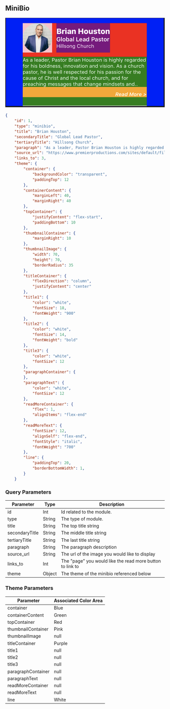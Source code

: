 ## MiniBio

![module](../images/minibio.png)

```json
{
	"id": 1,
	"type": "minibio",
	"title": "Brian Houston",
	"secondaryTitle": "Global Lead Pastor",
	"tertiaryTitle": "Hillsong Church",
	"paragraph": "As a leader, Pastor Brian Houston is highly regarded for his boldness, innovation and vision. As a church pastor, he is well respected for his passion for the cause of Christ and the local church, and for preaching messages that change mindsets and..",
	"source_url": "https://www.premierproductions.com/sites/default/files/styles/500w/public/artists/brian_houston_-_cropped_2015_photo.jpg",
	"links_to": 3, 
	"theme": {
		"container": {
			"backgroundColor": "transparent",
			"paddingTop": 12
		},
		"containerContent": {
			"marginLeft": 40,
			"marginRight": 40
		},
		"topContainer": {
			"justifyContent": "flex-start",
			"paddingBottom": 10
		},
		"thumbnailContainer": {
			"marginRight": 10
		},
		"thumbnailImage": {
			"width": 70,
			"height": 70,
			"borderRadius": 35
		},
		"titleContainer": {
			"flexDirection": "column",
			"justifyContent": "center"
		},
		"title1": {
			"color": "white",
			"fontSize": 18,
			"fontWeight": "900"
		},
		"title2": {
			"color": "white",
			"fontSize": 14,
			"fontWeight": "bold"
		},
		"title3": {
			"color": "white",
			"fontSize": 12
		},
		"paragraphContainer": {
		},
		"paragraphText": {
			"color": "white",
			"fontSize": 12
		},
		"readMoreContainer": {
			"flex": 1,
			"alignItems": "flex-end"
		},
		"readMoreText": {
			"fontSize": 12,
			"alignSelf": "flex-end",
			"fontStyle": "italic",
			"fontWeight": "700"
		},
		"line": {
			"paddingTop": 20,
    		"borderBottomWidth": 1,
		}
	}
```

### Query Parameters

Parameter | Type | Description
--------- | ------- | -----------
id | Int | Id related to the module.
type | String | The type of module.
title | String | The top title string
secondaryTitle | String | The middle title string
tertiaryTitle | String | The last title string
paragraph | String | The paragraph description
source_url | String | The url of the image you would like to display
links_to | Int | The "page" you would like the read more button to link to
theme | Object | The theme of the minibio referenced below

### Theme Parameters

Parameter | Associated Color Area
--------- | -----------
container | Blue
containerContent | Green
topContainer | Red
thumbnailContainer | Pink
thumbnailImage | null
titleContainer | Purple
title1 | null
title2 | null
title3 | null
paragraphContainer | null
paragraphText | null
readMoreContainer | null
readMoreText | null
line | White

